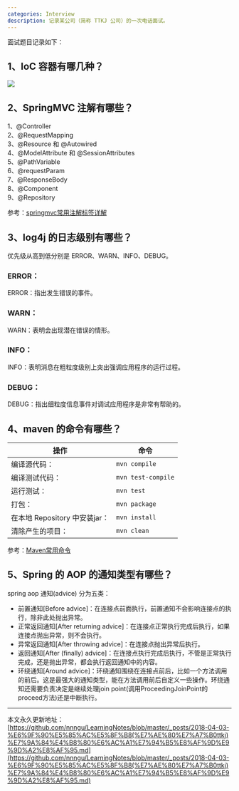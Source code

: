 ```yaml
---
categories: Interview
description: 记录某公司（简称 TTKJ 公司）的一次电话面试。
---
```


面试题目记录如下：

## 1、IoC 容器有哪几种？

![][1]

## 2、SpringMVC 注解有哪些？

1、@Controller  
2、@RequestMapping  
3、@Resource 和 @Autowired  
4、@ModelAttribute 和 @SessionAttributes  
5、@PathVariable  
6、@requestParam  
7、@ResponseBody  
8、@Component  
9、@Repository    

参考：[springmvc常用注解标签详解](http://www.cnblogs.com/leskang/p/5445698.html)  

## 3、log4j 的日志级别有哪些？

优先级从高到低分别是 ERROR、WARN、INFO、DEBUG。

### ERROR：

ERROR：指出发生错误的事件。

### WARN：

WARN：表明会出现潜在错误的情形。

### INFO：

INFO：表明消息在粗粒度级别上突出强调应用程序的运行过程。

### DEBUG：

DEBUG：指出细粒度信息事件对调试应用程序是非常有帮助的。

## 4、maven 的命令有哪些？

操作  |  命令
--- | ---
编译源代码：|`mvn compile`     
编译测试代码：|`mvn test-compile`    
运行测试：|`mvn test`   
打包：|`mvn package`   
在本地 Repository 中安装jar：|`mvn install`     
清除产生的项目：|`mvn clean`    

参考：[Maven常用命令](https://www.cnblogs.com/wkrbky/p/6352188.html)  

## 5、Spring 的 AOP 的通知类型有哪些？

spring aop 通知(advice) 分为五类： 
* 前置通知\[Before advice\]：在连接点前面执行，前置通知不会影响连接点的执行，除非此处抛出异常。 
* 正常返回通知\[After returning advice\]：在连接点正常执行完成后执行，如果连接点抛出异常，则不会执行。 
* 异常返回通知\[After throwing advice\]：在连接点抛出异常后执行。 
* 返回通知\[After (finally) advice\]：在连接点执行完成后执行，不管是正常执行完成，还是抛出异常，都会执行返回通知中的内容。 
* 环绕通知\[Around advice\]：环绕通知围绕在连接点前后，比如一个方法调用的前后。这是最强大的通知类型，能在方法调用前后自定义一些操作。环绕通知还需要负责决定是继续处理join point(调用ProceedingJoinPoint的proceed方法)还是中断执行。


















---

本文永久更新地址：[https://github.com/nnngu/LearningNotes/blob/master/_posts/2018-04-03-%E6%9F%90%E5%85%AC%E5%8F%B8(%E7%AE%80%E7%A7%B0ttkj)%E7%9A%84%E4%B8%80%E6%AC%A1%E7%94%B5%E8%AF%9D%E9%9D%A2%E8%AF%95.md](https://github.com/nnngu/LearningNotes/blob/master/_posts/2018-04-03-%E6%9F%90%E5%85%AC%E5%8F%B8(%E7%AE%80%E7%A7%B0ttkj)%E7%9A%84%E4%B8%80%E6%AC%A1%E7%94%B5%E8%AF%9D%E9%9D%A2%E8%AF%95.md)


  [1]: https://www.github.com/nnngu/FigureBed/raw/master/2018/4/3/1522760091276.jpg